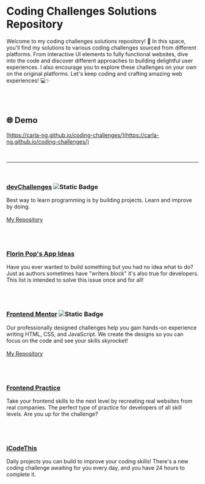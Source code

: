# Coding Challenges Solutions Repository

Welcome to my coding challenges solutions repository! 🚀 In this space, you'll find my solutions to various coding challenges sourced from different platforms. From interactive UI elements to fully functional websites, dive into the code and discover different approaches to building delightful user experiences. I also encourage you to explore these challenges on your own on the original platforms. Let's keep coding and crafting amazing web experiences! 💻✨

<br><br>


## :globe_with_meridians: Demo
[https://carla-ng.github.io/coding-challenges/](https://carla-ng.github.io/coding-challenges/)


<br>
<hr>
<br>


### [devChallenges](https://devchallenges.io/) ![Static Badge](https://img.shields.io/badge/in%20progress-DAB225)
Best way to learn programming is by building projects. Learn and improve by doing.
<br><br>
[My Repository](https://github.com/carla-ng/coding-challenges/tree/main/devchallenges)


<br><br>


### [Florin Pop's App Ideas](https://github.com/florinpop17/app-ideas)
Have you ever wanted to build something but you had no idea what to do? Just as authors sometimes have "writers block" it's also true for developers. This list is intended to solve this issue once and for all!


<br><br>


### [Frontend Mentor](https://www.frontendmentor.io/) ![Static Badge](https://img.shields.io/badge/in%20progress-DAB225)
Our professionally designed challenges help you gain hands-on experience writing HTML, CSS, and JavaScript. We create the designs so you can focus on the code and see your skills skyrocket!
<br><br>
[My Repository](https://github.com/carla-ng/coding-challenges/tree/main/frontendmentor)


<br><br>


### [Frontend Practice](https://www.frontendpractice.com/)
Take your frontend skills to the next level by recreating real websites from real companies. The perfect type of practice for developers of all skill levels. Are you up for the challenge?


<br><br>


### [iCodeThis](https://icodethis.com/)
Daily projects you can build to improve your coding skills! There's a new coding challenge awaiting for you every day, and you have 24 hours to complete it.


<br><br>
